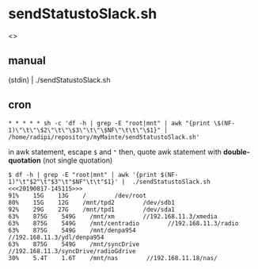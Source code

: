 # sendStatustoSlack.sh

<<usage>>

## manual

(stdin) | ./sendStatustoSlack.sh

## cron

```
* * * * * sh -c 'df -h | grep -E "root|mnt" | awk "{print \$(NF-1)\"\t\"\$2\"\t\"\$3\"\t\"\$NF\"\t\t\"\$1}" | /home/radipi/repository/myMainte/sendStatustoSlack.sh'
```

in awk statement, escape `$` and `"`
then, quote awk statement with **double-quotation** (not single quotation)


```
$ df -h | grep -E "root|mnt" | awk '{print $(NF-1)"\t"$2"\t"$3"\t"$NF"\t\t"$1}' |  ./sendStatustoSlack.sh
<<<20190817-145115>>>
91%    15G    13G    /        /dev/root
80%    15G    12G    /mnt/tpd2        /dev/sdb1
92%    29G    27G    /mnt/tpd1        /dev/sda1
63%    875G    549G    /mnt/xm        //192.168.11.3/xmedia
63%    875G    549G    /mnt/centradio        //192.168.11.3/radio
63%    875G    549G    /mnt/denpa954        //192.168.11.3/ydl/denpa954
63%    875G    549G    /mnt/syncDrive        //192.168.11.3/syncDrive/radioGdrive
30%    5.4T    1.6T    /mnt/nas        //192.168.11.18/nas/
```
